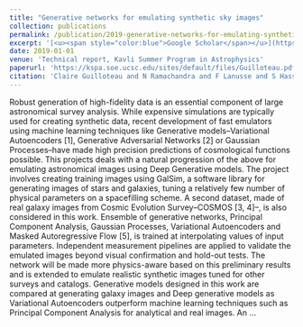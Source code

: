 ```yaml
---
title: "Generative networks for emulating synthetic sky images"
collection: publications
permalink: /publication/2019-generative-networks-for-emulating-synthetic-sky-im
excerpt: '[<u><span style="color:blue">Google Scholar</span></u>](https://scholar.google.com/scholar?q=Generative+networks+for+emulating+synthetic+sky+images)'
date: 2019-01-01
venue: 'Technical report, Kavli Summer Program in Astrophysics'
paperurl: 'https://kspa.soe.ucsc.edu/sites/default/files/Guilloteau.pdf'
citation: 'Claire Guilloteau and N Ramachandra and F Lanusse and S Hassan and Y-s Ting (2019). "Generative networks for emulating synthetic sky images". Technical report, Kavli Summer Program in Astrophysics.'
---
```


Robust generation of high-fidelity data is an essential component of large astronomical survey analysis. While expensive simulations are typically used for creating synthetic data, recent development of fast emulators using machine learning techniques like Generative models–Variational Autoencoders [1], Generative Adversarial Networks [2] or Gaussian Processes–have made high precision predictions of cosmological functions possible. This projects deals with a natural progression of the above for emulating astronomical images using Deep Generative models. The project involves creating training images using GalSim, a software library for generating images of stars and galaxies, tuning a relatively few number of physical parameters on a spacefilling scheme. A second dataset, made of real galaxy images from Cosmic Evolution Survey–COSMOS [3, 4]–, is also considered in this work. Ensemble of generative networks, Principal Component Analysis, Gaussian Processes, Variational Autoencoders and Masked Autoregressive Flow [5], is trained at interpolating values of input parameters. Independent measurement pipelines are applied to validate the emulated images beyond visual confirmation and hold-out tests. The network will be made more physics-aware based on this preliminary results and is extended to emulate realistic synthetic images tuned for other surveys and catalogs. Generative models designed in this work are compared at generating galaxy images and Deep generative models as Variational Autoencoders outperform machine learning techniques such as Principal Component Analysis for analytical and real images. An …
